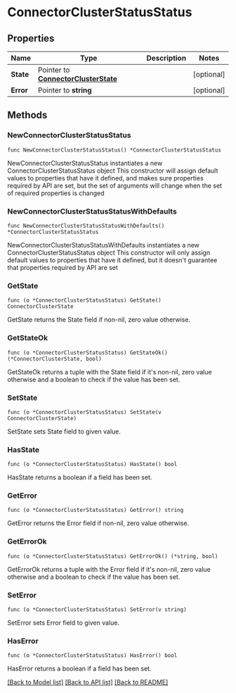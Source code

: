 # ConnectorClusterStatusStatus

## Properties

Name | Type | Description | Notes
------------ | ------------- | ------------- | -------------
**State** | Pointer to [**ConnectorClusterState**](ConnectorClusterState.md) |  | [optional] 
**Error** | Pointer to **string** |  | [optional] 


## Methods

### NewConnectorClusterStatusStatus

`func NewConnectorClusterStatusStatus() *ConnectorClusterStatusStatus`

NewConnectorClusterStatusStatus instantiates a new ConnectorClusterStatusStatus object
This constructor will assign default values to properties that have it defined,
and makes sure properties required by API are set, but the set of arguments
will change when the set of required properties is changed

### NewConnectorClusterStatusStatusWithDefaults

`func NewConnectorClusterStatusStatusWithDefaults() *ConnectorClusterStatusStatus`

NewConnectorClusterStatusStatusWithDefaults instantiates a new ConnectorClusterStatusStatus object
This constructor will only assign default values to properties that have it defined,
but it doesn't guarantee that properties required by API are set


### GetState

`func (o *ConnectorClusterStatusStatus) GetState() ConnectorClusterState`

GetState returns the State field if non-nil, zero value otherwise.

### GetStateOk

`func (o *ConnectorClusterStatusStatus) GetStateOk() (*ConnectorClusterState, bool)`

GetStateOk returns a tuple with the State field if it's non-nil, zero value otherwise
and a boolean to check if the value has been set.

### SetState

`func (o *ConnectorClusterStatusStatus) SetState(v ConnectorClusterState)`

SetState sets State field to given value.

### HasState

`func (o *ConnectorClusterStatusStatus) HasState() bool`

HasState returns a boolean if a field has been set.


### GetError

`func (o *ConnectorClusterStatusStatus) GetError() string`

GetError returns the Error field if non-nil, zero value otherwise.

### GetErrorOk

`func (o *ConnectorClusterStatusStatus) GetErrorOk() (*string, bool)`

GetErrorOk returns a tuple with the Error field if it's non-nil, zero value otherwise
and a boolean to check if the value has been set.

### SetError

`func (o *ConnectorClusterStatusStatus) SetError(v string)`

SetError sets Error field to given value.

### HasError

`func (o *ConnectorClusterStatusStatus) HasError() bool`

HasError returns a boolean if a field has been set.



[[Back to Model list]](../README.md#documentation-for-models) [[Back to API list]](../README.md#documentation-for-api-endpoints) [[Back to README]](../README.md)

